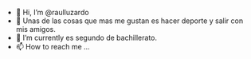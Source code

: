 - 👋 Hi, I’m @raulluzardo
- 👀  Unas de las cosas que mas me gustan es  hacer deporte y salir con mis amigos.
- 🌱 I’m currently  es segundo de bachillerato.
- 📫 How to reach me ...

<!---
raulluzardo/raulluzardo is a ✨ special ✨ repository because its `README.md` (this file) appears on your GitHub profile.
You can click the Preview link to take a look at your changes.
--->
